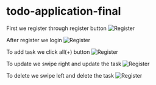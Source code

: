 # todo-application-final

First we register through register button
![Register](TODO_REGISTER.gif)

After register we login
![Register](TODO_LOGIN.gif)

To add task we click all(+) button 
![Register](TODO_ADD_TASK.gif)

To update we swipe right and update the task
![Register](TODO_UPDATE_TASK.gif)

To delete we swipe left and delete the task 
![Register](TODO_DELETE_TASK.gif)


